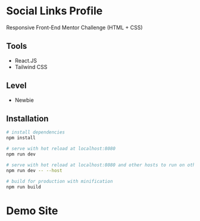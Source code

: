 # Social Links Profile

Responsive Front-End Mentor Challenge (HTML + CSS)

## Tools

- React.JS
- Tailwind CSS

## Level

- Newbie

## Installation

```bash
# install dependencies
npm install

# serve with hot reload at localhost:8080
npm run dev

# serve with hot reload at localhost:8080 and other hosts to run on other devices
npm run dev -- --host

# build for production with minification
npm run build
```

# Demo Site

